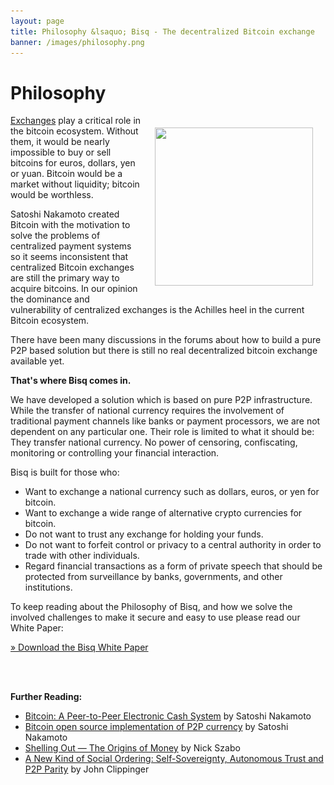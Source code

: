 ```yaml
---
layout: page
title: Philosophy &lsaquo; Bisq - The decentralized Bitcoin exchange
banner: /images/philosophy.png
---
```

# Philosophy

<a href="/docs/exchange/whitepaper"><img class="alignnone wp-image-80 size-full" style="float: right; padding: 20px;" src="/images/whitepaper-icon1.png" alt="" width="253" height="253" srcset="/images/whitepaper-icon1.png 253w, /images/whitepaper-icon1-150x150.png 150w, /images/whitepaper-icon1-250x250.png 250w" sizes="(max-width: 253px) 100vw, 253px"/></a>

[Exchanges][2] play a critical role in the bitcoin ecosystem. Without them, it would be nearly impossible to buy or sell bitcoins for euros, dollars, yen or yuan. Bitcoin would be a market without liquidity; bitcoin would be worthless.

Satoshi Nakamoto created Bitcoin with the motivation to solve the problems of centralized payment systems so it seems inconsistent that centralized Bitcoin exchanges are still the primary way to acquire bitcoins. In our opinion the dominance and vulnerability of centralized exchanges is the Achilles heel in the current Bitcoin ecosystem.

There have been many discussions in the forums about how to build a pure P2P based solution but there is still no real decentralized bitcoin exchange available yet.

**That's where Bisq comes in.**

We have developed a solution which is based on pure P2P infrastructure. While the transfer of national currency requires the involvement of traditional payment channels like banks or payment processors, we are not dependent on any particular one. Their role is limited to what it should be: They transfer national currency. No power of censoring, confiscating, monitoring or controlling your financial interaction.

Bisq is built for those who:

 - Want to exchange a national currency such as dollars, euros, or yen for bitcoin.
 - Want to exchange a wide range of alternative crypto currencies for bitcoin.
 - Do not want to trust any exchange for holding your funds.
 - Do not want to forfeit control or privacy to a central authority in order to trade with other individuals.
 - Regard financial transactions as a form of private speech that should be protected from surveillance by banks, governments, and other institutions.

To keep reading about the Philosophy of Bisq, and how we solve the involved challenges to make it secure and easy to use please read our White Paper:

[» Download the Bisq White Paper][3]

<br><br>

**Further Reading:**

 - [Bitcoin: A Peer-to-Peer Electronic Cash System](https://bitcoin.org/bitcoin.pdf) by Satoshi Nakamoto
 - [Bitcoin open source implementation of P2P currency](http://p2pfoundation.ning.com/forum/topics/bitcoin-open-source) by Satoshi Nakamoto
 - [Shelling Out &#8212; The Origins of Money](http://web.archive.org/web/20160921140955/http://szabo.best.vwh.net/shell.html) by Nick Szabo
 - [A New Kind of Social Ordering: Self-Sovereignty, Autonomous Trust and P2P Parity](http://web.archive.org/web/20170905010951/http://idcubed.org/home_page_feature/white-paper-a-new-kind-of-social-ordering-self-sovereignty-autonomous-trust-and-p2p-parity/) by John Clippinger

[1]: /images/whitepaper-icon1.png
[2]: https://en.wikipedia.org/wiki/Bitcoin_exchange#List_of_Bitcoin_Exchanges
[3]: /docs/exchange/whitepaper
